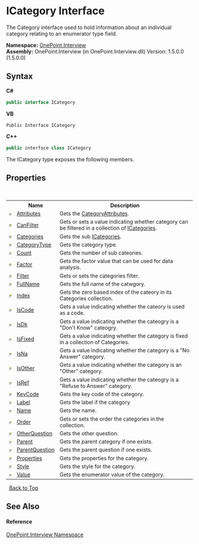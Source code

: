 # ICategory Interface
 

The Category interface used to hold information about an individual category relating to an enumerator type field.

**Namespace:**&nbsp;<a href="N_OnePoint_Interview">OnePoint.Interview</a><br />**Assembly:**&nbsp;OnePoint.Interview (in OnePoint.Interview.dll) Version: 1.5.0.0 (1.5.0.0)

## Syntax

**C#**<br />
``` C#
public interface ICategory
```

**VB**<br />
``` VB
Public Interface ICategory
```

**C++**<br />
``` C++
public interface class ICategory
```

The ICategory type exposes the following members.


## Properties
&nbsp;<table><tr><th></th><th>Name</th><th>Description</th></tr><tr><td>![Public property](media/pubproperty.gif "Public property")</td><td><a href="P_OnePoint_Interview_ICategory_Attributes">Attributes</a></td><td>
Gets the <a href="T_OnePoint_Interview_CategoryAttributes">CategoryAttributes</a>.</td></tr><tr><td>![Public property](media/pubproperty.gif "Public property")</td><td><a href="P_OnePoint_Interview_ICategory_CanFilter">CanFilter</a></td><td>
Gets or sets a value indicating whether category can be filtered in a collection of <a href="T_OnePoint_Interview_ICategories">ICategories</a>.</td></tr><tr><td>![Public property](media/pubproperty.gif "Public property")</td><td><a href="P_OnePoint_Interview_ICategory_Categories">Categories</a></td><td>
Gets the sub <a href="T_OnePoint_Interview_ICategories">ICategories</a>.</td></tr><tr><td>![Public property](media/pubproperty.gif "Public property")</td><td><a href="P_OnePoint_Interview_ICategory_CategoryType">CategoryType</a></td><td>
Gets the category type.</td></tr><tr><td>![Public property](media/pubproperty.gif "Public property")</td><td><a href="P_OnePoint_Interview_ICategory_Count">Count</a></td><td>
Gets the number of sub cateories.</td></tr><tr><td>![Public property](media/pubproperty.gif "Public property")</td><td><a href="P_OnePoint_Interview_ICategory_Factor">Factor</a></td><td>
Gets the factor value that can be used for data analysis.</td></tr><tr><td>![Public property](media/pubproperty.gif "Public property")</td><td><a href="P_OnePoint_Interview_ICategory_Filter">Filter</a></td><td>
Gets or sets the categories filter.</td></tr><tr><td>![Public property](media/pubproperty.gif "Public property")</td><td><a href="P_OnePoint_Interview_ICategory_FullName">FullName</a></td><td>
Gets the full name of the catwgory.</td></tr><tr><td>![Public property](media/pubproperty.gif "Public property")</td><td><a href="P_OnePoint_Interview_ICategory_Index">Index</a></td><td>
Gets the zero based index of the cateory in its Categories collection.</td></tr><tr><td>![Public property](media/pubproperty.gif "Public property")</td><td><a href="P_OnePoint_Interview_ICategory_IsCode">IsCode</a></td><td>
Gets a value indicating whether the cateory is used as a code.</td></tr><tr><td>![Public property](media/pubproperty.gif "Public property")</td><td><a href="P_OnePoint_Interview_ICategory_IsDk">IsDk</a></td><td>
Gets a value indicating whether the cateogry is a "Don't Know" cateogry.</td></tr><tr><td>![Public property](media/pubproperty.gif "Public property")</td><td><a href="P_OnePoint_Interview_ICategory_IsFixed">IsFixed</a></td><td>
Gets a value indicating whether the category is fixed in a collection of Categories.</td></tr><tr><td>![Public property](media/pubproperty.gif "Public property")</td><td><a href="P_OnePoint_Interview_ICategory_IsNa">IsNa</a></td><td>
Gets a value indicating whether the category is a "No Answer" category.</td></tr><tr><td>![Public property](media/pubproperty.gif "Public property")</td><td><a href="P_OnePoint_Interview_ICategory_IsOther">IsOther</a></td><td>
Gets a value indicating whether the category is an "Other" category.</td></tr><tr><td>![Public property](media/pubproperty.gif "Public property")</td><td><a href="P_OnePoint_Interview_ICategory_IsRef">IsRef</a></td><td>
Gets a value indicating whether the cateogry is a "Refuse to Answer" category.</td></tr><tr><td>![Public property](media/pubproperty.gif "Public property")</td><td><a href="P_OnePoint_Interview_ICategory_KeyCode">KeyCode</a></td><td>
Gets the key code of the category.</td></tr><tr><td>![Public property](media/pubproperty.gif "Public property")</td><td><a href="P_OnePoint_Interview_ICategory_Label">Label</a></td><td>
Gets the label if the category</td></tr><tr><td>![Public property](media/pubproperty.gif "Public property")</td><td><a href="P_OnePoint_Interview_ICategory_Name">Name</a></td><td>
Gets the name.</td></tr><tr><td>![Public property](media/pubproperty.gif "Public property")</td><td><a href="P_OnePoint_Interview_ICategory_Order">Order</a></td><td>
Gets or sets the order the categories in the collection.</td></tr><tr><td>![Public property](media/pubproperty.gif "Public property")</td><td><a href="P_OnePoint_Interview_ICategory_OtherQuestion">OtherQuestion</a></td><td>
Gets the other question.</td></tr><tr><td>![Public property](media/pubproperty.gif "Public property")</td><td><a href="P_OnePoint_Interview_ICategory_Parent">Parent</a></td><td>
Gets the parent category if one exists.</td></tr><tr><td>![Public property](media/pubproperty.gif "Public property")</td><td><a href="P_OnePoint_Interview_ICategory_ParentQuestion">ParentQuestion</a></td><td>
Gets the parent question if one exists.</td></tr><tr><td>![Public property](media/pubproperty.gif "Public property")</td><td><a href="P_OnePoint_Interview_ICategory_Properties">Properties</a></td><td>
Gets the properties for the category.</td></tr><tr><td>![Public property](media/pubproperty.gif "Public property")</td><td><a href="P_OnePoint_Interview_ICategory_Style">Style</a></td><td>
Gets the style for the category.</td></tr><tr><td>![Public property](media/pubproperty.gif "Public property")</td><td><a href="P_OnePoint_Interview_ICategory_Value">Value</a></td><td>
Gets the enumerator value of the category.</td></tr></table>&nbsp;
<a href="#icategory-interface">Back to Top</a>

## See Also


#### Reference
<a href="N_OnePoint_Interview">OnePoint.Interview Namespace</a><br />
